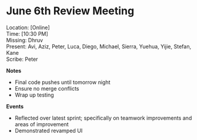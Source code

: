 # June 6th Review Meeting
Location: \[Online\] \
Time: \[10:30 PM\] \
Missing:  Dhruv \
Present:  Avi, Aziz, Peter, Luca, Diego, Michael, Sierra, Yuehua, Yijie, Stefan, Kane \
Scribe: Peter

**Notes** <!---Things to keep in mind for the future, such as due dates-->
- Final code pushes until tomorrow night
- Ensure no merge conflicts
- Wrap up testing

**Events** <!---Important things that happened or were decided-->
- Reflected over latest sprint; specifically on teamwork improvements and areas of improvement
- Demonstrated revamped UI
